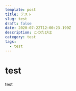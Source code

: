 ```yaml
---
template: post
title: テスト
slug: test
draft: false
date: 2020-07-22T12:00:23.199Z
description: このたびは
category: test
tags:
  - test
---
```

# test

test